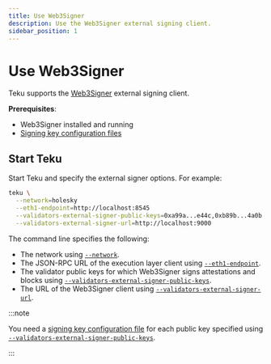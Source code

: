 ```yaml
---
title: Use Web3Signer
description: Use the Web3Signer external signing client.
sidebar_position: 1
---
```


# Use Web3Signer

Teku supports the [Web3Signer] external signing client.

**Prerequisites**:

- Web3Signer installed and running
- [Signing key configuration files]

## Start Teku

Start Teku and specify the external signer options.
For example:

```bash
teku \
  --network=holesky                                                    \
  --eth1-endpoint=http://localhost:8545                                \
  --validators-external-signer-public-keys=0xa99a...e44c,0xb89b...4a0b \
  --validators-external-signer-url=http://localhost:9000
```

The command line specifies the following:

- The network using [`--network`](../../reference/cli/index.md#network).
- The JSON-RPC URL of the execution layer client using [`--eth1-endpoint`](../../reference/cli/index.md#eth1-endpoint-eth1-endpoints).
- The validator public keys for which Web3Signer signs attestations and blocks using
  [`--validators-external-signer-public-keys`](../../reference/cli/index.md#validators-external-signer-public-keys).
- The URL of the Web3Signer client using [`--validators-external-signer-url`](../../reference/cli/index.md#validators-external-signer-url).

:::note

You need a [signing key configuration file] for each public key specified using [`--validators-external-signer-public-keys`](../../reference/cli/index.md#validators-external-signer-public-keys).

:::

<!--links-->

[Web3Signer]: https://docs.web3signer.consensys.net/
[Signing key configuration files]: https://docs.web3signer.consensys.net/HowTo/Use-Signing-Keys/
[signing key configuration file]: https://docs.web3signer.consensys.net/en/latest/HowTo/Use-Signing-Keys/